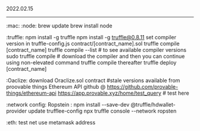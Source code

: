 2022.02.15
-- -- -- --

:mac: :node:
brew update
brew install node

:truffle:
npm install -g truffle
npm install -g truffle@0.8.11
set compiler version in truffle-config.js
contract/[contract_name].sol
truffle compile [contract_name]
truffle compile --list          # to see available compiler versions
sudo truffle compile    # download the compiler and then you can continue using non-elevated command truffle compile thereafter
truffle deploy [contract_name]


:Oaclize:
download Oraclize.sol contract #stale versions available from proovable things Ethereum API github @ https://github.com/provable-things/ethereum-api
https://app.provable.xyz/home/test_query # test here


:network config: Ropstein :
npm install --save-dev @truffle/hdwallet-provider
update trufflee-config
npx truffle console --network ropsten

:eth: test net
use metamask address